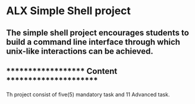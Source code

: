 # ALX Simple Shell project
## The simple shell project encourages students to build a command line interface through which unix-like interactions can be achieved.
## ****************** Content *********************
Th project consist of five(5) mandatory task and 11 Advanced task.
